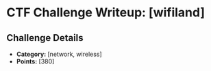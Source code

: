 # CTF Challenge Writeup: [wifiland]

## Challenge Details
- **Category:** [network, wireless]
- **Points:** [380]
